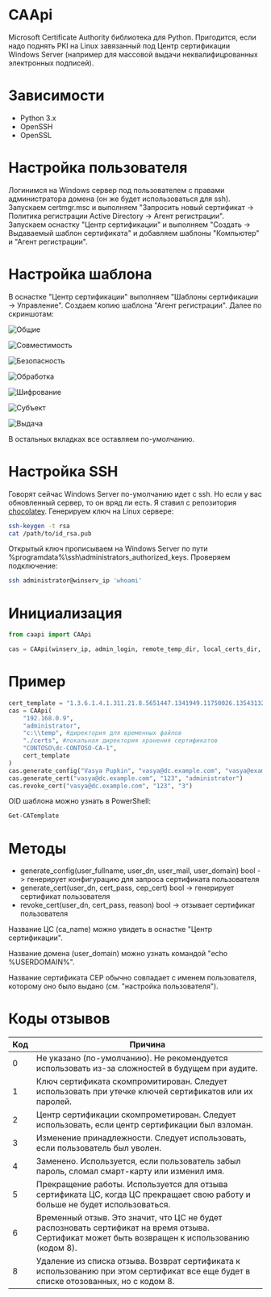 # CAApi
Microsoft Certificate Authority библиотека для Python. Пригодится, если надо поднять PKI на Linux завязанный под Центр сертификации Windows Server (например для массовой выдачи неквалифицрованных электронных подписей).

# Зависимости
* Python 3.x
* OpenSSH
* OpenSSL

# Настройка пользователя
Логинимся на Windows сервер под пользователем с правами администратора домена (он же будет использоваться для ssh). Запускаем certmgr.msc и выполняем "Запросить новый сертификат -> Политика регистрации Active Directory -> Агент регистрации". Запускаем оснастку "Центр сертификации" и выполняем "Создать -> Выдаваемый шаблон сертификата" и добавляем шаблоны "Компьютер" и "Агент регистрации".

# Настройка шаблона
В оснастке "Центр сертификации" выполняем "Шаблоны сертификации -> Управление". Создаем копию шаблона "Агент регистрации". Далее по скриншотам:

![Общие](https://github.com/igroykt/caapi/blob/master/assets/template_obshie.png?raw=true)

![Совместимость](https://github.com/igroykt/caapi/blob/master/assets/template_sovmestimost.png?raw=true)

![Безопасность](https://github.com/igroykt/caapi/blob/master/assets/template_bezopasnost.png?raw=true)

![Обработка](https://github.com/igroykt/caapi/blob/master/assets/template_obrabotka.png?raw=true)

![Шифрование](https://github.com/igroykt/caapi/blob/master/assets/template_shifrovanie.png?raw=true)

![Субъект](https://github.com/igroykt/caapi/blob/master/assets/template_subject.png?raw=true)

![Выдача](https://github.com/igroykt/caapi/blob/master/assets/template_vidacha.png?raw=true)

В остальных вкладках все оставляем по-умолчанию.

# Настройка SSH
Говорят сейчас Windows Server по-умолчанию идет с ssh. Но если у вас обновленный сервер, то он вряд ли есть. Я ставил с репозитория [chocolatey](https://chocolatey.org). Генерируем ключ на Linux сервере:
```bash
ssh-keygen -t rsa
cat /path/to/id_rsa.pub
```
Открытый ключ прописываем на Windows Server по пути %programdata%\ssh\administrators_authorized_keys. Проверяем подключение:
```bash
ssh administrator@winserv_ip 'whoami'
```

# Инициализация
```python
from caapi import CAApi

cas = CAApi(winserv_ip, admin_login, remote_temp_dir, local_certs_dir, ca_name, cert_template)
```

# Пример
```python
cert_template = "1.3.6.1.4.1.311.21.8.5651447.1341949.11750026.13543132.4387299.20.5585599.1234567"
cas = CAApi(
    "192.168.0.9",
    "administrator",
    "c:\\temp", #директория для временных файлов
    "./certs", #локальная директория хранения сертификатов
    "CONTOSO\dc-CONTOSO-CA-1",
    cert_template
)
cas.generate_config("Vasya Pupkin", "vasya@dc.example.com", "vasya@example.com", "CONTOSO")
cas.generate_cert("vasya@dc.example.com", "123", "administrator")
cas.revoke_cert("vasya@dc.example.com", "123", "3")
```
OID шаблона можно узнать в PowerShell:
```powershell
Get-CATemplate
```

# Методы
* generate_config(user_fullname, user_dn, user_mail, user_domain) bool -> генерирует конфигурацию для запроса сертификата пользователя
* generate_cert(user_dn, cert_pass, cep_cert) bool -> генерирует сертификат пользователя
* revoke_cert(user_dn, cert_pass, reason) bool -> отзывает сертификат пользователя

Название ЦС (ca_name) можно увидеть в оснастке "Центр сертификации".

Название домена (user_domain) можно узнать командой "echo %USERDOMAIN%".

Название сертификата CEP обычно совпадает с именем пользователя, которому оно было выдано (см. "настройка пользователя").

# Коды отзывов
| Код | Причина                                                                                                                                         |
|-----|-------------------------------------------------------------------------------------------------------------------------------------------------|
| 0   | Не указано (по-умолчанию). Не рекомендуется использовать из-за сложностей в будущем при аудите.                                                 |
| 1   | Ключ сертификата скомпромитирован. Следует использовать при утечке ключей сертификатов или их паролей.                                          |
| 2   | Центр сертификации скомпрометирован. Следует использовать, если центр сертификации был взломан.                                                 |
| 3   | Изменение принадлежности. Следует использовать, если пользователь был уволен.                                                                   |
| 4   | Заменено. Используется, если пользователь забыл пароль, сломал смарт-карту или изменил имя.                                                     |
| 5   | Прекращение работы. Используется для отзыва сертификата ЦС, когда ЦС прекращает свою работу и больше не будет использоваться.                   |
| 6   | Временный отзыв. Это значит, что ЦС не будет распозновать сертификат на время отзыва. Сертификат может быть возвращен к использованию (кодом 8).|
| 8   | Удаление из списка отзыва. Возврат сертификата к использованию при этом сертификат все еще будет в списке отозованных, но с кодом 8.            |